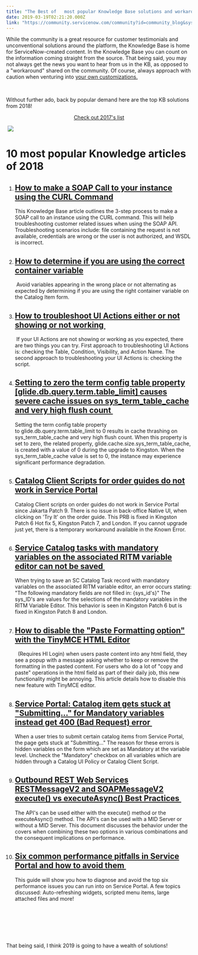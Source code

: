 ```yaml
---
title: "The Best of   most popular Knowledge Base solutions and workarounds"
date: 2019-03-19T02:21:20.000Z
link: "https://community.servicenow.com/community?id=community_blog&sys_id=00a33709db983f44fece0b55ca9619df"
---
```

<p>While the community is a great resource for customer testimonials and unconventional solutions around the platform, the Knowledge Base is home for ServiceNow-created content. In the Knowledge Base you can count on the information coming straight from the source. That being said, you may not always get the news you want to hear from us in the KB, as opposed to a &#34;workaround&#34; shared on the community. Of course, always approach with caution when venturing into <a title="" href="/community?id&#61;community_blog&amp;sys_id&#61;666d2e29dbd0dbc01dcaf3231f96195e" rel="nofollow">your own customizations.</a></p>
<p> </p>
<p>Without further ado, back by popular demand here are the top KB solutions from 2018!</p>
<p style="text-align: center;"><a href="https://community.servicenow.com/community?id&#61;community_blog&amp;sys_id&#61;01ecea65dbd0dbc01dcaf3231f9619ab" target="_blank" rel="noopener noreferrer nofollow">Check out 2017&#39;s list</a></p>
<p> <img style="max-width: 100%; max-height: 480px;" src="https://community.servicenow.com/704deb58db8dbb0023f4a345ca961902.iix" /></p>
<h1>10 most popular Knowledge articles of 2018</h1>
<ol><li>
<h2><a href="https://hi.service-now.com/kb_view.do?sysparm_article&#61;KB0690780" target="_blank" rel="noopener noreferrer nofollow">How to make a SOAP Call to your instance using the CURL Command</a> </h2>
<p>This Knowledge Base article outlines the 3-step process to make a SOAP call to an instance using the CURL command. This will help troubleshooting customer related issues when using the SOAP API. Troubleshooting scenarios include: file containing the request is not available, credentials are wrong or the user is not authorized, and WSDL is incorrect.</p>
</li><li>
<h2><a href="https://hi.service-now.com/kb_view.do?sysparm_article&#61;KB0539982" target="_blank" rel="noopener noreferrer nofollow">How to determine if you are using the correct container variable</a></h2>
<p> Avoid variables appearing in the wrong place or not alternating as expected by determining if you are using the right container variable on the Catalog Item form. </p>
</li><li>
<h2><a href="https://hi.service-now.com/kb_view.do?sysparm_article&#61;KB0547282" target="_blank" rel="noopener noreferrer nofollow">How to troubleshoot UI Actions either or not showing or not working </a></h2>
<p> If your UI Actions are not showing or working as you expected, there are two things you can try. First approach to troubleshooting UI Actions is: checking the Table, Condition, Visibility, and Action Name. The second approach to troubleshooting your UI Actions is: checking the script.</p>
</li><li>
<h2><a href="https://hi.service-now.com/kb_view.do?sysparm_article&#61;KB0688314" target="_blank" rel="noopener noreferrer nofollow">Setting to zero the term config table property [glide.db.query.term.table_limit] causes severe cache issues on sys_term_table_cache and very high flush count </a></h2>
<p>Setting the term config table property to glide.db.query.term.table_limit to 0 results in cache thrashing on sys_term_table_cache and very high flush count. When this property is set to zero, the related property, glide.cache.size.sys_term_table_cache, is created with a value of 0 during the upgrade to Kingston. When the sys_term_table_cache value is set to 0, the instance may experience significant performance degradation. </p>
</li><li>
<h2><a href="https://hi.service-now.com/kb_view.do?sysparm_article&#61;KB0689536" target="_blank" rel="noopener noreferrer nofollow">Catalog Client Scripts for order guides do not work in Service Portal </a></h2>
<p>Catalog Client scripts on order guides do not work in Service Portal since Jakarta Patch 9. There is no issue in back-office Native UI, when clicking on &#39;Try It&#39; on the order guide. This PRB is fixed in Kingston Patch 6 Hot fix 5, Kingston Patch 7, and London. If you cannot upgrade just yet, there is a temporary workaround available in the Known Error.</p>
</li><li>
<h2><a href="https://hi.service-now.com/kb_view.do?sysparm_article&#61;KB0690187" target="_blank" rel="noopener noreferrer nofollow">Service Catalog tasks with mandatory variables on the associated RITM variable editor can not be saved </a></h2>
<p>When trying to save an SC Catalog Task record with mandatory variables on the associated RITM variable editor, an error occurs stating: &#34;The following mandatory fields are not filled in: {sys_id&#39;s}&#34; The sys_ID&#39;s are values for the selections of the mandatory variables in the RITM Variable Editor. This behavior is seen in Kingston Patch 6 but is fixed in Kingston Patch 8 and London.</p>
</li><li>
<h2><a href="https://hi.service-now.com/kb_view.do?sysparm_article&#61;KB0661805" target="_blank" rel="noopener noreferrer nofollow">How to disable the &#34;Paste Formatting option&#34; with the TinyMCE HTML Editor</a></h2>
<p>  (Requires HI Login) when users paste content into any html field, they see a popup with a message asking whether to keep or remove the formatting in the pasted content. For users who do a lot of &#34;copy and paste&#34; operations in the html field as part of their daily job, this new functionality might be annoying. This article details how to disable this new feature with TinyMCE editor.</p>
</li><li>
<h2><a href="https://hi.service-now.com/kb_view.do?sysparm_article&#61;KB0684628" target="_blank" rel="noopener noreferrer nofollow">Service Portal: Catalog item gets stuck at &#34;Submitting...&#34; for Mandatory variables instead get 400 (Bad Request) error </a></h2>
<p>When a user tries to submit certain catalog items from Service Portal, the page gets stuck at &#34;Submitting...&#34; The reason for these errors is hidden variables on the form which are set as Mandatory at the variable level. Uncheck the &#34;Mandatory&#34; checkbox on all variables which are hidden through a Catalog UI Policy or Catalog Client Script.</p>
</li><li>
<h2><a href="https://hi.service-now.com/kb_view.do?sysparm_article&#61;KB0694711" target="_blank" rel="noopener noreferrer nofollow">Outbound REST Web Services RESTMessageV2 and SOAPMessageV2 execute() vs executeAsync() Best Practices </a></h2>
<p>The API&#39;s can be used either with the execute() method or the executeAsync() method. The API&#39;s can be used with a MID Server or without a MID Server. This document discusses the behavior under the covers when combining these two options in various combinations and the consequent implications on performance.</p>
</li><li>
<h2><a href="https://hi.service-now.com/kb_view.do?sysparm_article&#61;KB0634588" target="_blank" rel="noopener noreferrer nofollow">Six common performance pitfalls in Service Portal and how to avoid them </a></h2>
<p>This guide will show you how to diagnose and avoid the top six performance issues you can run into on Service Portal. A few topics discussed: Auto-refreshing widgets, scripted menu items, large attached files and more!</p>
</li></ol>
<div id="articleStarRatingGroup" class="accessibility-disabled"> </div>
<div class="snc-article-header-title" style="display: inline !important;"> </div>
<div id="articleStarRatingGroup" class="accessibility-disabled"> </div>
<p> </p>
<p>That being said, I think 2019 is going to have a wealth of solutions! </p>